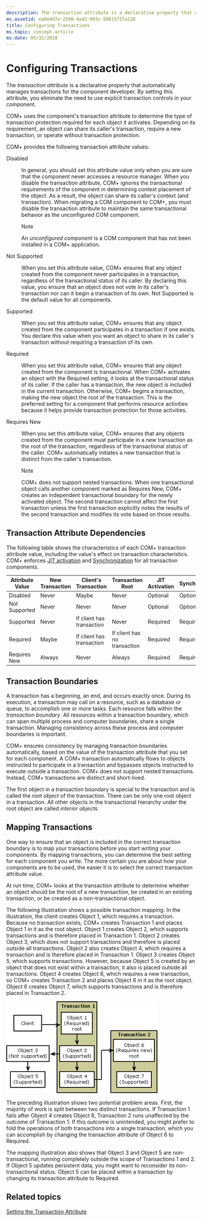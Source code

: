 ```yaml
---
description: The transaction attribute is a declarative property that automatically manages transactions for the component developer. By setting this attribute, you eliminate the need to use explicit transaction controls in your component.
ms.assetid: ea0e4d7e-2598-4a42-993c-58815f2fa138
title: Configuring Transactions
ms.topic: concept-article
ms.date: 05/31/2018
---
```


# Configuring Transactions

The *transaction attribute* is a declarative property that automatically manages transactions for the component developer. By setting this attribute, you eliminate the need to use explicit transaction controls in your component.

COM+ uses the component's transaction attribute to determine the type of transaction protection required for each object it activates. Depending on its requirement, an object can share its caller's transaction, require a new transaction, or operate without transaction protection.

COM+ provides the following transaction attribute values:

<dl> <dt>

<span id="Disabled"></span><span id="disabled"></span><span id="DISABLED"></span>Disabled
</dt> <dd>

In general, you should set this attribute value only when you are sure that the component never accesses a resource manager. When you disable the transaction attribute, COM+ ignores the transactional requirements of the component in determining context placement of the object. As a result, the object can share its caller's context (and transaction). When migrating a COM component to COM+, you must disable the transaction attribute to maintain the same transactional behavior as the unconfigured COM component.

> [!Note]  
> An *unconfigured component* is a COM component that has not been installed in a COM+ application.

 

</dd> <dt>

<span id="Not_Supported"></span><span id="not_supported"></span><span id="NOT_SUPPORTED"></span>Not Supported
</dt> <dd>

When you set this attribute value, COM+ ensures that any object created from the component never participates in a transaction, regardless of the transactional status of its caller. By declaring this value, you ensure that an object does not vote in its caller's transaction nor can it begin a transaction of its own. Not Supported is the default value for all components.

</dd> <dt>

<span id="Supported"></span><span id="supported"></span><span id="SUPPORTED"></span>Supported
</dt> <dd>

When you set this attribute value, COM+ ensures that any object created from the component participates in a transaction if one exists. You declare this value when you want an object to share in its caller's transaction without requiring a transaction of its own.

</dd> <dt>

<span id="Required"></span><span id="required"></span><span id="REQUIRED"></span>Required
</dt> <dd>

When you set this attribute value, COM+ ensures that any object created from the component is transactional. When COM+ activates an object with the Required setting, it looks at the transactional status of its caller. If the caller has a transaction, the new object is included in the current transaction. Otherwise, COM+ begins a transaction, making the new object the root of the transaction. This is the preferred setting for a component that performs resource activities because it helps provide transaction protection for those activities.

</dd> <dt>

<span id="Requires_New"></span><span id="requires_new"></span><span id="REQUIRES_NEW"></span>Requires New
</dt> <dd>

When you set this attribute value, COM+ ensures that any objects created from the component must participate in a new transaction as the root of the transaction, regardless of the transactional status of the caller. COM+ automatically initiates a new transaction that is distinct from the caller's transaction.

> [!Note]  
> COM+ does not support nested transactions. When one transactional object calls another component marked as Requires New, COM+ creates an independent transactional boundary for the newly activated object. The second transaction cannot affect the first transaction unless the first transaction explicitly notes the results of the second transaction and modifies its vote based on those results.

 

</dd> </dl>

## Transaction Attribute Dependencies

The following table shows the characteristics of each COM+ transaction attribute value, including the value's effect on transaction characteristics. COM+ enforces [JIT activation](com--just-in-time-activation.md) and [Synchronization](com--synchronization.md) for all transaction components.



| Attribute Value          | New Transaction   | Client's Transaction                 | Transaction Root                        | JIT Activation      | Synchronization     |
|--------------------------|-------------------|--------------------------------------|-----------------------------------------|---------------------|---------------------|
| Disabled<br/>      | Never<br/>  | Maybe<br/>                     | Never<br/>                        | Optional<br/> | Optional<br/> |
| Not Supported<br/> | Never<br/>  | Never<br/>                     | Never<br/>                        | Optional<br/> | Optional<br/> |
| Supported<br/>     | Never<br/>  | If client has transaction<br/> | Never<br/>                        | Required<br/> | Required<br/> |
| Required<br/>      | Maybe<br/>  | If client has transaction<br/> | If client has no transaction<br/> | Required<br/> | Required<br/> |
| Requires New<br/>  | Always<br/> | Never<br/>                     | Always<br/>                       | Required<br/> | Required<br/> |



 

## Transaction Boundaries

A transaction has a beginning, an end, and occurs exactly once. During its execution, a transaction may call on a resource, such as a database or queue, to accomplish one or more tasks. Each resource falls within the *transaction boundary*. All resources within a transaction boundary, which can span multiple process and computer boundaries, share a single transaction. Managing consistency across these process and computer boundaries is important.

COM+ ensures consistency by managing transaction boundaries automatically, based on the value of the transaction attribute that you set for each component. A COM+ transaction automatically flows to objects instructed to participate in a transaction and bypasses objects instructed to execute outside a transaction. COM+ does not support nested transactions. Instead, COM+ transactions are distinct and short-lived.

The first object in a transaction boundary is special to the transaction and is called the *root object* of the transaction. There can be only one root object in a transaction. All other objects in the transactional hierarchy under the root object are called *interior objects*.

## Mapping Transactions

One way to ensure that an object is included in the correct transaction boundary is to map your transactions before you start writing your components. By mapping transactions, you can determine the best setting for each component you write. The more certain you are about how your components are to be used, the easier it is to select the correct transaction attribute value.

At run time, COM+ looks at the transaction attribute to determine whether an object should be the root of a new transaction, be created in an existing transaction, or be created as a non-transactional object.

The following illustration shows a possible transaction mapping. In the illustration, the client creates Object  1, which requires a transaction. Because no transaction exists, COM+ creates Transaction 1 and places Object 1 in it as the root object. Object 1 creates Object 2, which supports transactions and is therefore placed in Transaction 1. Object 2 creates Object 3, which does not support transactions and therefore is placed outside all transactions. Object 2 also creates Object 4, which requires a transaction and is therefore placed in Transaction  1. Object 3 creates Object 5, which supports transactions. However, because Object 5 is created by an object that does not exist within a transaction, it also is placed outside all transactions. Object 4 creates Object 6, which requires a new transaction, so COM+ creates Transaction 2 and places Object 6 in it as the root object. Object 6 creates Object 7, which supports transactions and is therefore placed in Transaction 2.

![Diagram that shows a client interaction with Transaction 1 and Transaction 2.](images/fc7e2d03-94c2-40d9-a79b-1e05ca31dd80.png)

The preceding illustration shows two potential problem areas. First, the majority of work is split between two distinct transactions. If Transaction 1 fails after Object 4 creates Object 6, Transaction 2 runs unaffected by the outcome of Transaction 1. If this outcome is unintended, you might prefer to fold the operations of both transactions into a single transaction, which you can accomplish by changing the transaction attribute of Object  6 to Required.

The mapping illustration also shows that Object 3 and Object 5 are non-transactional, running completely outside the scope of Transactions 1 and 2. If Object 5 updates persistent data, you might want to reconsider its non-transactional status. Object 5 can be placed within a transaction by changing its transaction attribute to Required.

## Related topics

<dl> <dt>

[Setting the Transaction Attribute](setting-the-transaction-attribute.md)
</dt> </dl>

 

 




